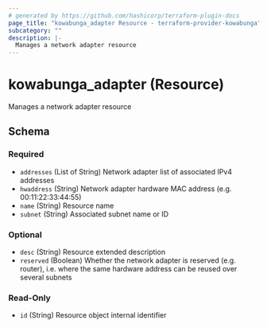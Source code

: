 ```yaml
---
# generated by https://github.com/hashicorp/terraform-plugin-docs
page_title: "kowabunga_adapter Resource - terraform-provider-kowabunga"
subcategory: ""
description: |-
  Manages a network adapter resource
---
```


# kowabunga_adapter (Resource)

Manages a network adapter resource



<!-- schema generated by tfplugindocs -->
## Schema

### Required

- `addresses` (List of String) Network adapter list of associated IPv4 addresses
- `hwaddress` (String) Network adapter hardware MAC address (e.g. 00:11:22:33:44:55)
- `name` (String) Resource name
- `subnet` (String) Associated subnet name or ID

### Optional

- `desc` (String) Resource extended description
- `reserved` (Boolean) Whether the network adapter is reserved (e.g. router), i.e. where the same hardware address can be reused over several subnets

### Read-Only

- `id` (String) Resource object internal identifier


